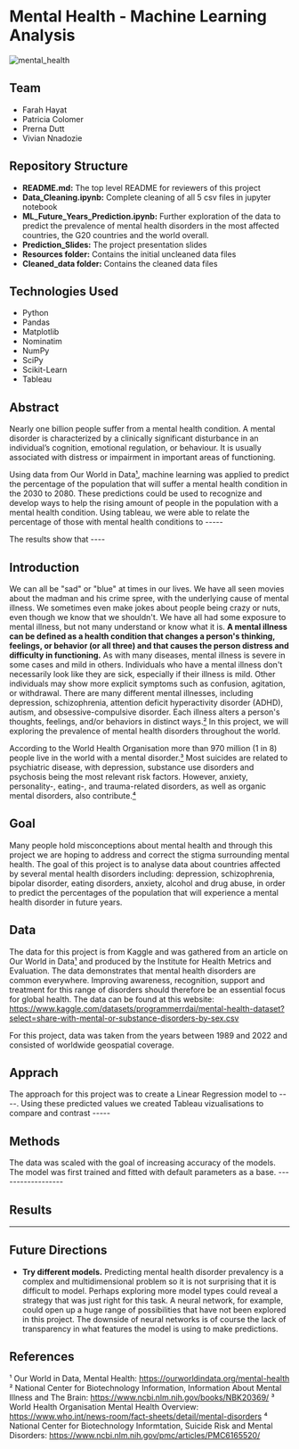 # Mental Health - Machine Learning Analysis
![mental_health](https://photographylife.com/wp-content/uploads/2016/06/Mass.jpg)

## Team

-   Farah Hayat
-   Patricia Colomer
-   Prerna Dutt
-   Vivian Nnadozie

## Repository Structure

- <b>README.md:</b> The top level README for reviewers of this project
- <b>Data_Cleaning.ipynb:</b> Complete cleaning of all 5 csv files in jupyter notebook
- <b>ML_Future_Years_Prediction.ipynb:</b> Further exploration of the data to predict the prevalence of mental health disorders in the most affected countries, the G20 countries and the world overall.
- <b>Prediction_Slides:</b> The project presentation slides
- <b>Resources folder:</b> Contains the initial uncleaned data files
- <b>Cleaned_data folder:</b> Contains the cleaned data files

## Technologies Used

-   Python
-   Pandas
-   Matplotlib
-   Nominatim
-   NumPy
-   SciPy
-   Scikit-Learn
-   Tableau

## Abstract 

Nearly one billion people suffer from a mental health condition. A mental disorder is characterized by a clinically significant disturbance in an individual’s cognition, emotional regulation, or behaviour.  It is usually associated with distress or impairment in important areas of functioning.

Using data from Our World in Data[¹](https://ourworldindata.org/mental-health), machine learning was applied to predict the percentage of the population that will suffer a mental health condition in the 2030 to 2080. These predictions could be used to recognize and develop ways to help the rising amount of people in the population with a mental health condition. Using tableau, we were able to relate the percentage of those with mental health conditions to -----

The results show that ----


## Introduction

We can all be "sad" or "blue" at times in our lives. We have all seen movies about the madman and his crime spree, with the underlying cause of mental illness. We sometimes even make jokes about people being crazy or nuts, even though we know that we shouldn't. We have all had some exposure to mental illness, but not many understand or know what it is. **A mental illness can be defined as a health condition that changes a person's thinking, feelings, or behavior (or all three) and that causes the person distress and difficulty in functioning.** As with many diseases, mental illness is severe in some cases and mild in others. Individuals who have a mental illness don't necessarily look like they are sick, especially if their illness is mild. Other individuals may show more explicit symptoms such as confusion, agitation, or withdrawal. There are many different mental illnesses, including depression, schizophrenia, attention deficit hyperactivity disorder (ADHD), autism, and obsessive-compulsive disorder. Each illness alters a person's thoughts, feelings, and/or behaviors in distinct ways.[²](https://www.ncbi.nlm.nih.gov/books/NBK20369/) In this project, we will exploring the prevalence of mental health disorders throughout the world.

According to the World Health Organisation more than 970 million (1 in 8) people live in the world with a mental disorder.[³](https://www.who.int/news-room/fact-sheets/detail/mental-disorders) Most suicides are related to psychiatric disease, with depression, substance use disorders and psychosis being the most relevant risk factors. However, anxiety, personality-, eating-, and trauma-related disorders, as well as organic mental disorders, also contribute.[⁴](https://www.ncbi.nlm.nih.gov/pmc/articles/PMC6165520/)

## Goal

Many people hold misconceptions about mental health and through this project we are hoping to address and correct the stigma surrounding mental health.
The goal of this project is to analyse data about countries affected by several mental health disorders including: depression, schizophrenia, bipolar disorder, eating disorders, anxiety, alcohol and drug abuse, in order to predict the percentages of the population that will experience a mental health disorder in future years.

## Data

The data for this project is from Kaggle and was gathered from an article on Our World in Data[¹](https://ourworldindata.org/mental-health) and produced by the Institute for Health Metrics and Evaluation. The data demonstrates that mental health disorders are common everywhere. Improving awareness, recognition, support and treatment for this range of disorders should therefore be an essential focus for global health. 
The data can be found at this website: https://www.kaggle.com/datasets/programmerrdai/mental-health-dataset?select=share-with-mental-or-substance-disorders-by-sex.csv

For this project, data was taken from the years between 1989 and 2022 and consisted of worldwide geospatial coverage.

## Apprach

The approach for this project was to create a Linear Regression model to ----. Using these predicted values we created Tableau vizualisations to compare and contrast -----

## Methods

The data was scaled  with the goal of increasing accuracy of the models. The model was first trained and fitted with default parameters as a base. ------------------

## Results

----

## Future Directions

- <b>Try different models.</b> Predicting mental health disorder prevalency is a complex and multidimensional problem so it is not surprising that it is difficult to model. Perhaps exploring more model types could reveal a strategy that was just right for this task. A neural network, for example, could open up a huge range of possibilities that have not been explored in this project. The downside of neural networks is of course the lack of transparency in what features the model is using to make predictions.

## References

¹ Our World in Data, Mental Health: https://ourworldindata.org/mental-health
² National Center for Biotechnology Information, Information About Mental Illness and The Brain: https://www.ncbi.nlm.nih.gov/books/NBK20369/
³ World Health Organisation Mental Health Overview: https://www.who.int/news-room/fact-sheets/detail/mental-disorders
⁴ National Center for Biotechnology Informtation, Suicide Risk and Mental Disorders: https://www.ncbi.nlm.nih.gov/pmc/articles/PMC6165520/

